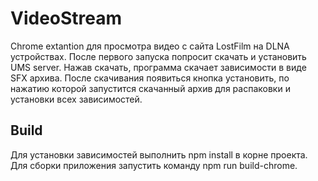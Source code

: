 # VideoStream

Chrome extantion для просмотра видео с сайта LostFilm на DLNA устройствах. После первого запуска попросит скачать и установить UMS server. Нажав скачать, программа скачает зависимости в виде SFX архива. После скачивания появиться кнопка установить, по нажатию которой запустится скачанный архив для распаковки и установки всех зависимостей.

## Build

Для установки зависимостей выполнить npm install в корне проекта.
Для сборки приложения запустить команду npm run build-chrome.

